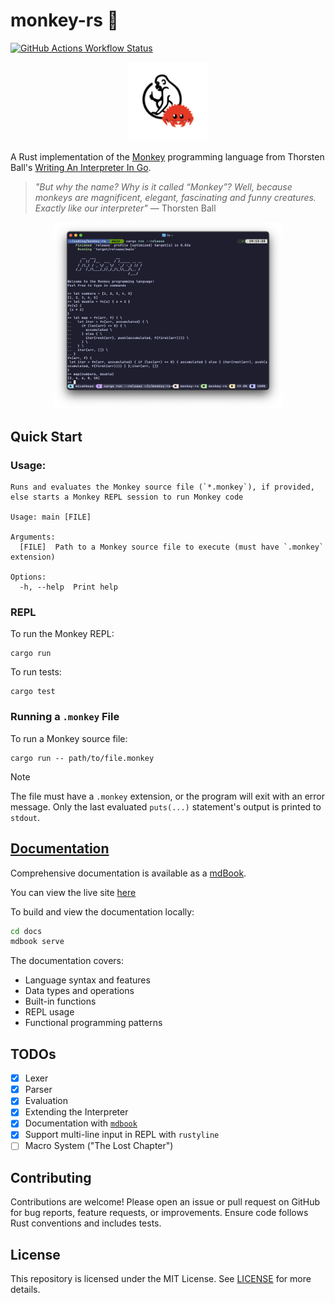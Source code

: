 # monkey-rs 🦀

[![GitHub Actions Workflow Status](https://img.shields.io/github/actions/workflow/status/micahkepe/monkey-rs/rust.yml?logo=github)](https://github.com/micahkepe/monkey-rs/actions)

<div align="center">
    <img src="./assets/img/monkey-rs.png" width="25%" alt="monkey-rs logo"/>
</div>

A Rust implementation of the [Monkey](https://monkeylang.org/) programming
language from Thorsten Ball's [Writing An Interpreter In Go](https://interpreterbook.com/).

> _"But why the name? Why is it called “Monkey”? Well, because monkeys are
> magnificent, elegant, fascinating and funny creatures. Exactly like our
> interpreter"_ — Thorsten Ball

<div align="center">
    <img src="./assets/img/repl.png" width="73%" alt="monkey-rs REPL"/>
</div>

## Quick Start

### Usage:

```
Runs and evaluates the Monkey source file (`*.monkey`), if provided, else starts a Monkey REPL session to run Monkey code

Usage: main [FILE]

Arguments:
  [FILE]  Path to a Monkey source file to execute (must have `.monkey` extension)

Options:
  -h, --help  Print help
```

### REPL

To run the Monkey REPL:

```
cargo run
```

To run tests:

```
cargo test
```

### Running a `.monkey` File

To run a Monkey source file:

```
cargo run -- path/to/file.monkey
```

> [!NOTE]
> The file must have a `.monkey` extension, or the program will exit with an error
> message. Only the last evaluated `puts(...)` statement's output is printed to
> `stdout`.

## [Documentation](https://micahkepe.com/monkey-rs/)

Comprehensive documentation is available as a [mdBook](https://github.com/rust-lang/mdBook).

You can view the live site [here](https://micahkepe.com/monkey-rs/)

To build and view the documentation locally:

```bash
cd docs
mdbook serve
```

The documentation covers:

- Language syntax and features
- Data types and operations
- Built-in functions
- REPL usage
- Functional programming patterns

## TODOs

- [x] Lexer
- [x] Parser
- [x] Evaluation
- [x] Extending the Interpreter
- [x] Documentation with [`mdbook`](https://github.com/rust-lang/mdBook)
- [x] Support multi-line input in REPL with `rustyline`
- [ ] Macro System ("The Lost Chapter")

## Contributing

Contributions are welcome! Please open an issue or pull request on GitHub for
bug reports, feature requests, or improvements. Ensure code follows Rust
conventions and includes tests.

## License

This repository is licensed under the MIT License. See [LICENSE](./LICENSE) for
more details.
